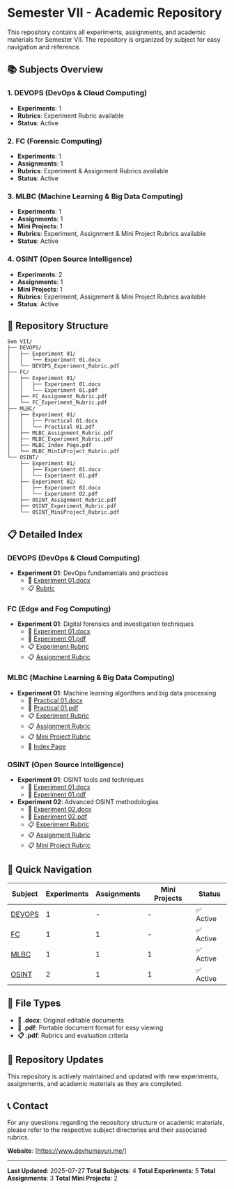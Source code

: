 # Semester VII - Academic Repository

This repository contains all experiments, assignments, and academic materials for Semester VII. The repository is organized by subject for easy navigation and reference.

## 📚 Subjects Overview

### 1. **DEVOPS** (DevOps & Cloud Computing)
- **Experiments**: 1
- **Rubrics**: Experiment Rubric available
- **Status**: Active

### 2. **FC** (Forensic Computing)
- **Experiments**: 1
- **Assignments**: 1
- **Rubrics**: Experiment & Assignment Rubrics available
- **Status**: Active

### 3. **MLBC** (Machine Learning & Big Data Computing)
- **Experiments**: 1
- **Assignments**: 1
- **Mini Projects**: 1
- **Rubrics**: Experiment, Assignment & Mini Project Rubrics available
- **Status**: Active

### 4. **OSINT** (Open Source Intelligence)
- **Experiments**: 2
- **Assignments**: 1
- **Mini Projects**: 1
- **Rubrics**: Experiment, Assignment & Mini Project Rubrics available
- **Status**: Active

## 📁 Repository Structure

```
Sem VII/
├── DEVOPS/
│   ├── Experiment 01/
│   │   └── Experiment 01.docx
│   └── DEVOPS_Experiment_Rubric.pdf
├── FC/
│   ├── Experiment 01/
│   │   ├── Experiment 01.docx
│   │   └── Experiment 01.pdf
│   ├── FC_Assignment_Rubric.pdf
│   └── FC_Experiment_Rubric.pdf
├── MLBC/
│   ├── Experiment 01/
│   │   ├── Practical 01.docx
│   │   └── Practical 01.pdf
│   ├── MLBC_Assignment_Rubric.pdf
│   ├── MLBC_Experiment_Rubric.pdf
│   ├── MLBC_Index Page.pdf
│   └── MLBC_MinIiProject_Rubric.pdf
└── OSINT/
    ├── Experiment 01/
    │   ├── Experiment 01.docx
    │   └── Experiment 01.pdf
    ├── Experiment 02/
    │   ├── Experiment 02.docx
    │   └── Experiment 02.pdf
    ├── OSINT_Assignment_Rubric.pdf
    ├── OSINT_Experiment_Rubric.pdf
    └── OSINT_MiniProject_Rubric.pdf
```

## 📋 Detailed Index

### DEVOPS (DevOps & Cloud Computing)
- **Experiment 01**: DevOps fundamentals and practices
  - 📄 [Experiment 01.docx](DEVOPS/Experiment%2001/Experiment%2001.docx)
  - 📋 [Rubric](DEVOPS/DEVOPS_Experiment_Rubric.pdf)

### FC (Edge and Fog Computing)
- **Experiment 01**: Digital forensics and investigation techniques
  - 📄 [Experiment 01.docx](FC/Experiment%2001/Experiment%2001.docx)
  - 📄 [Experiment 01.pdf](FC/Experiment%2001/Experiment%2001.pdf)
  - 📋 [Experiment Rubric](FC/FC_Experiment_Rubric.pdf)
  - 📋 [Assignment Rubric](FC/FC_Assignment_Rubric.pdf)

### MLBC (Machine Learning & Big Data Computing)
- **Experiment 01**: Machine learning algorithms and big data processing
  - 📄 [Practical 01.docx](MLBC/Experiment%2001/Practical%2001.docx)
  - 📄 [Practical 01.pdf](MLBC/Experiment%2001/Practical%2001.pdf)
  - 📋 [Experiment Rubric](MLBC/MLBC_Experiment_Rubric.pdf)
  - 📋 [Assignment Rubric](MLBC/MLBC_Assignment_Rubric.pdf)
  - 📋 [Mini Project Rubric](MLBC/MLBC_MinIiProject_Rubric.pdf)
  - 📄 [Index Page](MLBC/MLBC_Index%20Page.pdf)

### OSINT (Open Source Intelligence)
- **Experiment 01**: OSINT tools and techniques
  - 📄 [Experiment 01.docx](OSINT/Experiment%2001/Experiment%2001.docx)
  - 📄 [Experiment 01.pdf](OSINT/Experiment%2001/Experiment%2001.pdf)
- **Experiment 02**: Advanced OSINT methodologies
  - 📄 [Experiment 02.docx](OSINT/Experiment%2002/Experiment%2002.docx)
  - 📄 [Experiment 02.pdf](OSINT/Experiment%2002/Experiment%2002.pdf)
  - 📋 [Experiment Rubric](OSINT/OSINT_Experiment_Rubric.pdf)
  - 📋 [Assignment Rubric](OSINT/OSINT_Assignment_Rubric.pdf)
  - 📋 [Mini Project Rubric](OSINT/OSINT_MiniProject_Rubric.pdf)

## 🚀 Quick Navigation

| Subject | Experiments | Assignments | Mini Projects | Status |
|---------|-------------|-------------|---------------|---------|
| [DEVOPS](DEVOPS/) | 1 | - | - | ✅ Active |
| [FC](FC/) | 1 | 1 | - | ✅ Active |
| [MLBC](MLBC/) | 1 | 1 | 1 | ✅ Active |
| [OSINT](OSINT/) | 2 | 1 | 1 | ✅ Active |

## 📝 File Types

- **📄 .docx**: Original editable documents
- **📄 .pdf**: Portable document format for easy viewing
- **📋 .pdf**: Rubrics and evaluation criteria

## 🔄 Repository Updates

This repository is actively maintained and updated with new experiments, assignments, and academic materials as they are completed.

## 📞 Contact

For any questions regarding the repository structure or academic materials, please refer to the respective subject directories and their associated rubrics.

**Website**: [https://www.devhumayun.me/]

---

**Last Updated**: 2025-07-27
**Total Subjects**: 4
**Total Experiments**: 5
**Total Assignments**: 3
**Total Mini Projects**: 2 